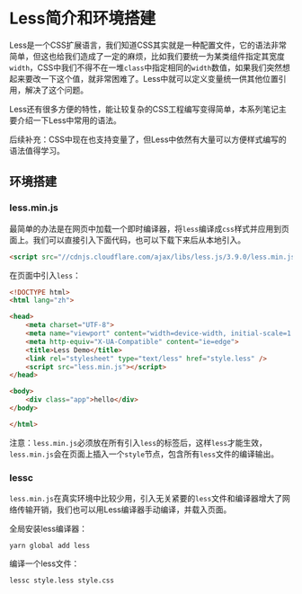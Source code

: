 # Less简介和环境搭建

Less是一个CSS扩展语言，我们知道CSS其实就是一种配置文件，它的语法非常简单，但这也给我们造成了一定的麻烦，比如我们要统一为某类组件指定其宽度`width`，CSS中我们不得不在一堆`class`中指定相同的`width`数值，如果我们突然想起来要改一下这个值，就非常困难了。Less中就可以定义变量统一供其他位置引用，解决了这个问题。

Less还有很多方便的特性，能让较复杂的CSS工程编写变得简单，本系列笔记主要介绍一下Less中常用的语法。

后续补充：CSS中现在也支持变量了，但Less中依然有大量可以方便样式编写的语法值得学习。

## 环境搭建

### less.min.js

最简单的办法是在网页中加载一个即时编译器，将`less`编译成`css`样式并应用到页面上。我们可以直接引入下面代码，也可以下载下来后从本地引入。

```html
<script src="//cdnjs.cloudflare.com/ajax/libs/less.js/3.9.0/less.min.js" ></script>
```

在页面中引入`less`：
```html
<!DOCTYPE html>
<html lang="zh">

<head>
    <meta charset="UTF-8">
    <meta name="viewport" content="width=device-width, initial-scale=1.0">
    <meta http-equiv="X-UA-Compatible" content="ie=edge">
    <title>Less Demo</title>
    <link rel="stylesheet" type="text/less" href="style.less" />
    <script src="less.min.js"></script>
</head>

<body>
    <div class="app">hello</div>
</body>

</html>
```

注意：`less.min.js`必须放在所有引入`less`的标签后，这样`less`才能生效，`less.min.js`会在页面上插入一个`style`节点，包含所有`less`文件的编译输出。

### lessc

`less.min.js`在真实环境中比较少用，引入无关紧要的`less`文件和编译器增大了网络传输开销，我们也可以用Less编译器手动编译，并载入页面。

全局安装less编译器：
```
yarn global add less
```

编译一个less文件：
```
lessc style.less style.css
```
